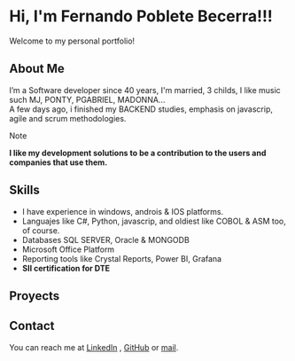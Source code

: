 # Hi, I'm Fernando Poblete Becerra!!!
Welcome to my personal portfolio!

## About Me
I’m a Software developer since 40 years, I'm married, 3 childs, I like music such MJ, PONTY, PGABRIEL, MADONNA...  
A few days ago, i finished my BACKEND studies, emphasis on javascrip, agile and scrum methodologies.  

> [!NOTE]
> **I like my development solutions to be a contribution to the users and companies that use them.**


## Skills
- I have experience in windows, androis & IOS platforms.
- Languajes like C#, Python, javascrip, and oldiest like COBOL & ASM too, of course.
- Databases SQL SERVER, Oracle & MONGODB
- Microsoft Office Platform
- Reporting tools like Crystal Reports, Power BI, Grafana
- **SII certification for DTE**

## Proyects


## Contact
You can reach me at [LinkedIn](https://www.linkedin.com/in/fernando-poblete-becerra) , [GitHub](https://github.com/BYFEPO) or [mail](pobletefernando@yahoo.com).

